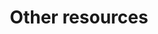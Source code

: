 ---
title: "Other resources"
product-type: "import-api"
content-type: "guide"
order: 2

sections:
  - content: |
      Want to take a look at what other Import API users have built? Check out these [libraries and resources]({{ link.import-api.overview | prepend: site.baseurl | append: "#libraries-and-resources" }}).

      If you're stuck, you can also ask the [Stitch Community]({{ site.community }}){:target="new"} for help.
---